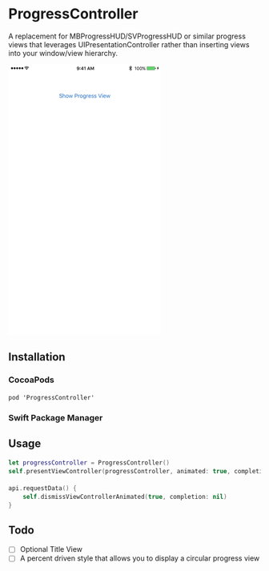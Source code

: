 # ProgressController
A replacement for MBProgressHUD/SVProgressHUD or similar progress views that leverages UIPresentationController rather than inserting views into your window/view hierarchy.

![ProgressController](https://raw.githubusercontent.com/YayNext/ProgressController/master/preview.gif)

## Installation

### CocoaPods
```
pod 'ProgressController'
```

### Swift Package Manager


## Usage

```swift
let progressController = ProgressController()
self.presentViewController(progressController, animated: true, completion: nil)

api.requestData() {
    self.dismissViewControllerAnimated(true, completion: nil)
}
```

## Todo
- [ ] Optional Title View
- [ ] A percent driven style that allows you to display a circular progress view
